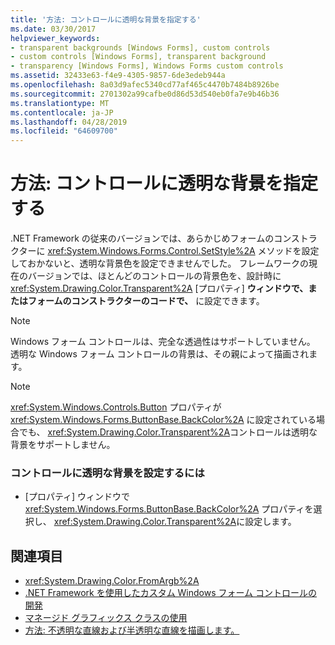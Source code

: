 ```yaml
---
title: '方法: コントロールに透明な背景を指定する'
ms.date: 03/30/2017
helpviewer_keywords:
- transparent backgrounds [Windows Forms], custom controls
- custom controls [Windows Forms], transparent background
- transparency [Windows Forms], Windows Forms custom controls
ms.assetid: 32433e63-f4e9-4305-9857-6de3edeb944a
ms.openlocfilehash: 8a03d9afec5340cd77af465c4470b7484b8926be
ms.sourcegitcommit: 2701302a99cafbe0d86d53d540eb0fa7e9b46b36
ms.translationtype: MT
ms.contentlocale: ja-JP
ms.lasthandoff: 04/28/2019
ms.locfileid: "64609700"
---
```

# <a name="how-to-give-your-control-a-transparent-background"></a>方法: コントロールに透明な背景を指定する
.NET Framework の従来のバージョンでは、あらかじめフォームのコンストラクターに <xref:System.Windows.Forms.Control.SetStyle%2A> メソッドを設定しておかないと、透明な背景色を設定できませんでした。 フレームワークの現在のバージョンでは、ほとんどのコントロールの背景色を、設計時に <xref:System.Drawing.Color.Transparent%2A> [プロパティ] **ウィンドウで、またはフォームのコンストラクターのコードで、** に設定できます。  
  
> [!NOTE]
>  Windows フォーム コントロールは、完全な透過性はサポートしていません。 透明な Windows フォーム コントロールの背景は、その親によって描画されます。  
  
> [!NOTE]
>  <xref:System.Windows.Controls.Button> プロパティが <xref:System.Windows.Forms.ButtonBase.BackColor%2A> に設定されている場合でも、 <xref:System.Drawing.Color.Transparent%2A>コントロールは透明な背景をサポートしません。  
  
### <a name="to-give-your-control-a-transparent-backcolor"></a>コントロールに透明な背景を設定するには  
  
- [プロパティ] ウィンドウで <xref:System.Windows.Forms.ButtonBase.BackColor%2A> プロパティを選択し、 <xref:System.Drawing.Color.Transparent%2A>に設定します。  
  
## <a name="see-also"></a>関連項目

- <xref:System.Drawing.Color.FromArgb%2A>
- [.NET Framework を使用したカスタム Windows フォーム コントロールの開発](developing-custom-windows-forms-controls.md)
- [マネージド グラフィックス クラスの使用](../advanced/using-managed-graphics-classes.md)
- [方法: 不透明な直線および半透明な直線を描画します。](../advanced/how-to-draw-opaque-and-semitransparent-lines.md)
